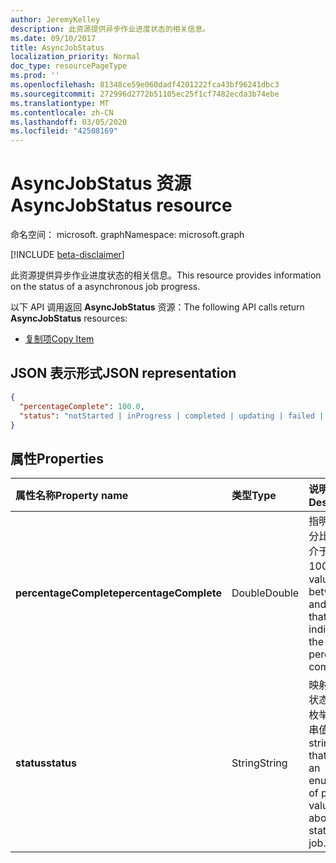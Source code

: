 ```yaml
---
author: JeremyKelley
description: 此资源提供异步作业进度状态的相关信息。
ms.date: 09/10/2017
title: AsyncJobStatus
localization_priority: Normal
doc_type: resourcePageType
ms.prod: ''
ms.openlocfilehash: 81348ce59e060dadf4201222fca43bf96241dbc3
ms.sourcegitcommit: 272996d2772b51105ec25f1cf7482ecda3b74ebe
ms.translationtype: MT
ms.contentlocale: zh-CN
ms.lasthandoff: 03/05/2020
ms.locfileid: "42508169"
---
```

# <a name="asyncjobstatus-resource"></a><span data-ttu-id="3ba5f-103">AsyncJobStatus 资源</span><span class="sxs-lookup"><span data-stu-id="3ba5f-103">AsyncJobStatus resource</span></span>

<span data-ttu-id="3ba5f-104">命名空间： microsoft. graph</span><span class="sxs-lookup"><span data-stu-id="3ba5f-104">Namespace: microsoft.graph</span></span>

[!INCLUDE [beta-disclaimer](../../includes/beta-disclaimer.md)]

<span data-ttu-id="3ba5f-105">此资源提供异步作业进度状态的相关信息。</span><span class="sxs-lookup"><span data-stu-id="3ba5f-105">This resource provides information on the status of a asynchronous job progress.</span></span>

<span data-ttu-id="3ba5f-106">以下 API 调用返回 **AsyncJobStatus** 资源：</span><span class="sxs-lookup"><span data-stu-id="3ba5f-106">The following API calls return **AsyncJobStatus** resources:</span></span>

* [<span data-ttu-id="3ba5f-107">复制项</span><span class="sxs-lookup"><span data-stu-id="3ba5f-107">Copy Item</span></span>](../api/driveitem-copy.md)

## <a name="json-representation"></a><span data-ttu-id="3ba5f-108">JSON 表示形式</span><span class="sxs-lookup"><span data-stu-id="3ba5f-108">JSON representation</span></span>

<!-- { "blockType": "resource", "@type": "microsoft.graph.asyncJobStatus", "@type.aka": "oneDrive.asyncOperationStatus" } -->

```json
{
  "percentageComplete": 100.0,
  "status": "notStarted | inProgress | completed | updating | failed | deletePending | deleteFailed | waiting"
}
```

## <a name="properties"></a><span data-ttu-id="3ba5f-109">属性</span><span class="sxs-lookup"><span data-stu-id="3ba5f-109">Properties</span></span>

| <span data-ttu-id="3ba5f-110">属性名称</span><span class="sxs-lookup"><span data-stu-id="3ba5f-110">Property name</span></span>          | <span data-ttu-id="3ba5f-111">类型</span><span class="sxs-lookup"><span data-stu-id="3ba5f-111">Type</span></span>   | <span data-ttu-id="3ba5f-112">说明</span><span class="sxs-lookup"><span data-stu-id="3ba5f-112">Description</span></span>                                                                                |
|:-----------------------|:-------|:-------------------------------------------------------------------------------------------|
| <span data-ttu-id="3ba5f-113">**percentageComplete**</span><span class="sxs-lookup"><span data-stu-id="3ba5f-113">**percentageComplete**</span></span> | <span data-ttu-id="3ba5f-114">Double</span><span class="sxs-lookup"><span data-stu-id="3ba5f-114">Double</span></span> | <span data-ttu-id="3ba5f-115">指明完成百分比的值，介于 0 到 100 之间。</span><span class="sxs-lookup"><span data-stu-id="3ba5f-115">A value between 0 and 100 that indicates the percentage complete.</span></span>                          |
| <span data-ttu-id="3ba5f-116">**status**</span><span class="sxs-lookup"><span data-stu-id="3ba5f-116">**status**</span></span>             | <span data-ttu-id="3ba5f-117">String</span><span class="sxs-lookup"><span data-stu-id="3ba5f-117">String</span></span> | <span data-ttu-id="3ba5f-118">映射到作业状态可能值枚举的字符串值。</span><span class="sxs-lookup"><span data-stu-id="3ba5f-118">A string value that maps to an enumeration of possible values about the status of the job.</span></span> |

<!--
{
  "type": "#page.annotation",
  "description": "AsyncJobResource provides details about how to poll for an async completion.",
  "keywords": "async,job status,async status,copy,upload from url",
  "section": "documentation",
  "suppressions": []
}
-->
